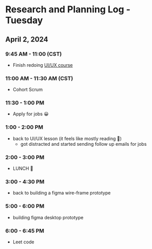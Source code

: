 # Research and Planning Log - Tuesday 

## April 2, 2024

### 9:45 AM - 11:00 (CST)

- Finish redoing [UI/UX course](https://www.codecademy.com/courses/intro-to-ui-ux/lessons/ui-and-ux-prototyping-with-figma/exercises/layers-panel)

### 11:00 AM - 11:30 AM (CST)

- Cohort Scrum

### 11:30 - 1:00 PM

- Apply for jobs 😀

### 1:00 - 2:00 PM

- back to UI/UX lesson (it feels like mostly reading 🫠)
  - got distracted and started sending follow up emails for jobs

### 2:00 - 3:00 PM

- LUNCH 🍔

### 3:00 - 4:30 PM

- back to building a figma wire-frame prototype

### 5:00 - 6:00 PM

- building figma desktop prototype

### 6:00 - 6:45 PM

- Leet code 